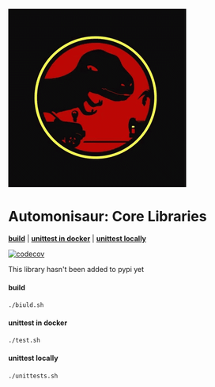 ![](docs/images/sauruspark.gif)

# Automonisaur: Core Libraries

**[build](#build)** | **[unittest in docker](#unittest-in-docker')** | 
**[unittest locally](#unittest-locally)** 

[![codecov](https://codecov.io/gh/TheShellLand/automon-core/branch/master/graph/badge.svg)](https://codecov.io/gh/TheShellLand/automon-core)

This library hasn't been added to pypi yet

#### build
```shell script
./biuld.sh
```

#### unittest in docker
```shell script
./test.sh
```

#### unittest locally
```shell script
./unittests.sh
```
